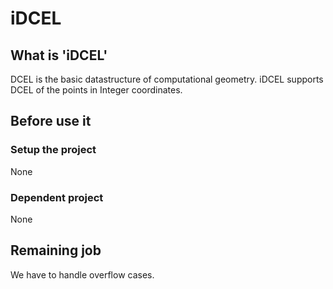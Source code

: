 # iDCEL

## What is 'iDCEL'
DCEL is the basic datastructure of computational geometry. iDCEL supports DCEL of the points in Integer coordinates.

## Before use it 
### Setup the project
None

### Dependent project
None

## Remaining job
We have to handle overflow cases.
